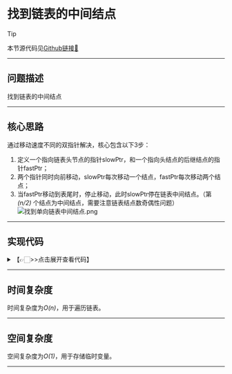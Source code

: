 # 找到链表的中间结点

> [!Tip]
> 
> 本节源代码见[Github链接🔗](https://github.com/MaxSolider/leetcode-algorithm/blob/main/structure/src/main/java/org/example/linkedlist/exercises/FindMiddle.java)

---

## 问题描述
找到链表的中间结点

---

## 核心思路
通过移动速度不同的双指针解决，核心包含以下3步：
1. 定义一个指向链表头节点的指针slowPtr，和一个指向头结点的后继结点的指针fastPtr；
2. 两个指针同时向前移动，slowPtr每次移动一个结点，fastPtr每次移动两个结点；
3. 当fastPtr移动到表尾时，停止移动，此时slowPtr停在链表中间结点。（第 *(n/2)* 个结点为中间结点，需要注意链表结点数奇偶性问题）
![找到单向链表中间结点.png](https://s2.loli.net/2022/10/09/Nozs9BEvAuUJgYi.png)

---

## 实现代码
<details> 
	<summary>【👉🏻>>点击展开查看代码】</summary> 
	<pre>
		<code>
			/**  
			 * 找到单向链表的中间结点  
			 *  
			 * @param headNode  
			 * @return NormalListNode  
			 * @author: Max Solider  
			 * @date: 2022/10/9 14:18  
			 */
			 NormalListNode findMiddle(NormalListNode headNode) {  
			    if (headNode == null || headNode.getNext() == null) {  
			        return headNode;  
			    }  
			    NormalListNode slowPtr = headNode;  
			    NormalListNode fastPtr = headNode.getNext();  
			    while (fastPtr.getNext() != null && fastPtr.getNext().getNext() != null) {  
			        fastPtr = fastPtr.getNext().getNext();  
			        slowPtr = slowPtr.getNext();  
			    }  
			    NormalListNode middleNode = null;  
			    if (fastPtr.getNext() == null) {  
			        middleNode = slowPtr;  
			    } else {  
			        middleNode = slowPtr.getNext();  
			    }  
			    System.out.println("The middle node of linked lis is " + middleNode.getData());  
			    return middleNode;  
			}
		</code>
	</pre>
</details>

---

## 时间复杂度
时间复杂度为*O(n)*，用于遍历链表。

---

## 空间复杂度
空间复杂度为*O(1)*，用于存储临时变量。

---